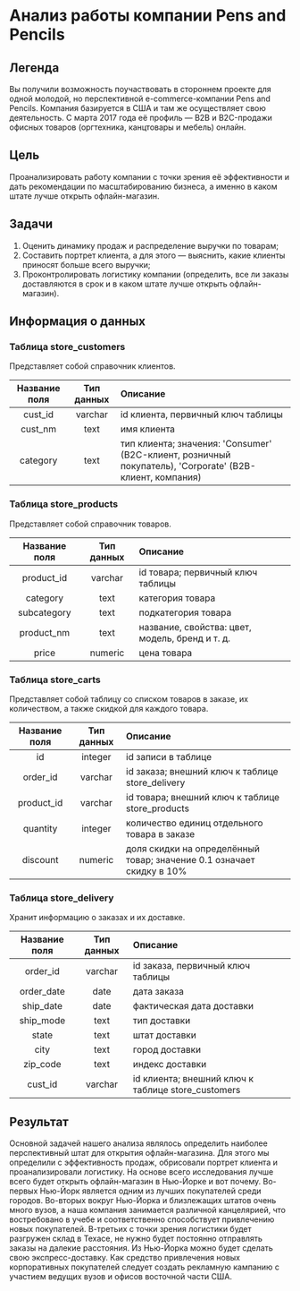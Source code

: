 # Анализ работы компании Pens and Pencils

## Легенда

Вы получили возможность поучаствовать в стороннем проекте для одной молодой, но перспективной e-commerce-компании Pens and Pencils. Компания базируется в США и там же осуществляет свою деятельность. С марта 2017 года её профиль — B2B и B2C-продажи офисных товаров (оргтехника, канцтовары и мебель) онлайн. 

## Цель

Проанализировать работу компании с точки зрения её эффективности и дать рекомендации по масштабированию бизнеса, а именно в каком штате лучше открыть офлайн-магазин.

## Задачи
1.	Оценить динамику продаж и распределение выручки по товарам;
2.	Составить портрет клиента, а для этого — выяснить, какие клиенты приносят больше всего выручки;
3.	Проконтролировать логистику компании (определить, все ли заказы доставляются в срок и в каком штате лучше открыть офлайн-магазин).

## Информация о данных

### **Таблица store_customers**

Представляет собой справочник клиентов.

|Название поля|Тип данных|Описание|
|:---:|:---:|:---|
|cust_id|varchar|id клиента, первичный ключ таблицы|
|cust_nm|text|имя клиента|
|category|text|тип клиента; значения: 'Consumer' (B2C-клиент, розничный покупатель), 'Corporate' (B2B-клиент, компания)|

### **Таблица store_products**

Представляет собой справочник товаров.

|Название поля|Тип данных|Описание|
|:---:|:---:|:---|
|product_id|varchar|id товара; первичный ключ таблицы|
|category|text|категория товара|
|subcategory|text|подкатегория товара|
|product_nm|text|название, свойства: цвет, модель, бренд и т. д.|
|price|numeric|цена товара|

### **Таблица store_carts**

Представляет собой таблицу со списком товаров в заказе, их количеством, а также скидкой для каждого товара.

|Название поля|Тип данных|Описание|
|:---:|:---:|:---|
|id|integer|id записи в таблице|
|order_id|varchar|id заказа; внешний ключ к таблице store_delivery|
|product_id|varchar|id товара; внешний ключ к таблице store_products|
|quantity|integer|количество единиц отдельного товара в заказе|
|discount|numeric|доля скидки на определённый товар; значение 0.1 означает скидку в 10%|

### **Таблица store_delivery**

Хранит информацию о заказах и их доставке.

|Название поля|Тип данных|Описание|
|:---:|:---:|:---|
|order_id|varchar|id заказа, первичный ключ таблицы|
|order_date|date|дата заказа|
|ship_date|date|фактическая дата доставки|
|ship_mode|text|тип доставки|
|state|text|штат доставки|
|city|text|город доставки|
|zip_code|text|индекс доставки|
|cust_id|varchar|id клиента; внешний ключ к таблице store_customers|

## Результат

Основной задачей нашего анализа являлось определить наиболее перспективный штат для открытия офлайн-магазина. Для этого мы определили с эффективность продаж, обрисовали портрет клиента и проанализировали логистику. На основе всего исследования лучше всего будет открыть офлайн-магазин в Нью-Йорке и вот почему.
Во-первых Нью-Йорк является одним из лучших покупателей среди городов. Во-вторых вокруг Нью-Йорка и близлежащих штатов очень много вузов, а наша компания занимается различной канцелярией, что востребовано в учебе и соответственно способствует привлечению новых покупателей. В-третьих с точки зрения логистики будет разгружен склад в Техасе, не нужно будет постоянно отправлять заказы на далекие расстояния. Из Нью-Йорка можно будет сделать свою экспресс-доставку. Как средство привлечения новых корпоративных покупателей следует создать рекламную кампанию с участием ведущих вузов и офисов восточной части США.

